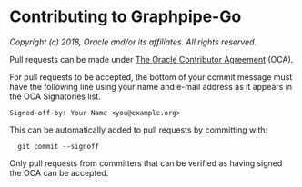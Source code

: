 # Contributing to Graphpipe-Go #

*Copyright (c) 2018, Oracle and/or its affiliates. All rights reserved.*

Pull requests can be made under
[The Oracle Contributor Agreement](https://www.oracle.com/technetwork/community/oca-486395.html) (OCA).

For pull requests to be accepted, the bottom of
your commit message must have the following line using your name and
e-mail address as it appears in the OCA Signatories list.

```
Signed-off-by: Your Name <you@example.org>
```

This can be automatically added to pull requests by committing with:

```
  git commit --signoff
```

Only pull requests from committers that can be verified as having
signed the OCA can be accepted.
